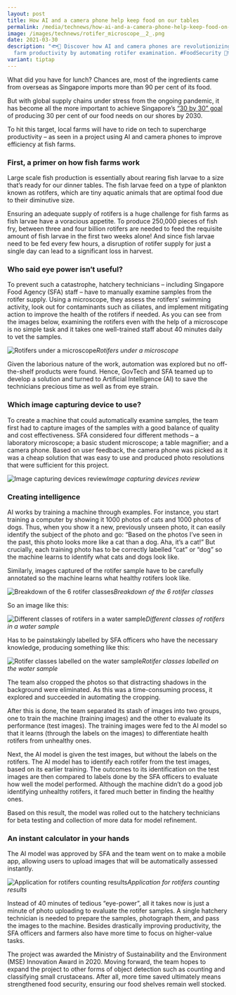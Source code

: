 ```yaml
---
layout: post
title: How AI and a camera phone help keep food on our tables
permalink: /media/technews/how-ai-and-a-camera-phone-help-keep-food-on-our-tables/
image: /images/technews/rotifer_microscope__2_.png
date: 2021-03-30
description: "🐟🔬 Discover how AI and camera phones are revolutionizing fish
  farm productivity by automating rotifer examination. #FoodSecurity 🌊🍽️"
variant: tiptap
---
```

What did you have for lunch? Chances are, most of the ingredients came from overseas as Singapore imports more than 90 per cent of its food. 

But with global supply chains under stress from the ongoing pandemic, it has become all the more important to achieve Singapore’s [“30 by 30” goal](https://www.channelnewsasia.com/news/singapore/singapore-produce-30-own-food-up-from-10-nutritional-needs-11320426) of producing 30 per cent of our food needs on our shores by 2030. 

To hit this target, local farms will have to ride on tech to supercharge productivity – as seen in a project using AI and camera phones to improve efficiency at fish farms.

### **First, a primer on how fish farms work**

Large scale fish production is essentially about rearing fish larvae to a size that’s ready for our dinner tables. The fish larvae feed on a type of plankton known as rotifers, which are tiny aquatic animals that are optimal food due to their diminutive size. 

Ensuring an adequate supply of rotifers is a huge challenge for fish farms as fish larvae have a voracious appetite. To produce 250,000 pieces of fish fry, between three and four billion rotifers are needed to feed the requisite amount of fish larvae in the first two weeks alone! And since fish larvae need to be fed every few hours, a disruption of rotifer supply for just a single day can lead to a significant loss in harvest. 

### **Who said eye power isn’t useful?**

To prevent such a catastrophe, hatchery technicians – including Singapore Food Agency (SFA) staff – have to manually examine samples from the rotifer supply. Using a microscope, they assess the rotifers’ swimming activity, look out for contaminants such as ciliates, and implement mitigating action to improve the health of the rotifers if needed. As you can see from the images below, examining the rotifers even with the help of a microscope is no simple task and it takes one well-trained staff about 40 minutes daily to vet the samples.

![Rotifers under a microscope](/images/technews/rotifer-microscope.gif)*Rotifers under a microscope*

Given the laborious nature of the work, automation was explored but no off-the-shelf products were found. Hence, GovTech and SFA teamed up to develop a solution and turned to Artificial Intelligence (AI) to save the technicians precious time as well as from eye strain.

### **Which image capturing device to use?**

To create a machine that could automatically examine samples, the team first had to capture images of the samples with a good balance of quality and cost effectiveness. SFA considered four different methods – a laboratory microscope; a basic student microscope; a table magnifier; and a camera phone. Based on user feedback, the camera phone was picked as it was a cheap solution that was easy to use and produced photo resolutions that were sufficient for this project.

![Image capturing devices review](/images/technews/image-capturing-device.png)*Image capturing devices review*

### **Creating intelligence**

AI works by training a machine through examples. For instance, you start training a computer by showing it 1000 photos of cats and 1000 photos of dogs. Thus, when you show it a new, previously unseen photo, it can easily identify the subject of the photo and go: “Based on the photos I’ve seen in the past, this photo looks more like a cat than a dog. Aha, it’s a cat!” But crucially, each training photo has to be correctly labelled “cat” or “dog” so the machine learns to identify what cats and dogs look like.

Similarly, images captured of the rotifer sample have to be carefully annotated so the machine learns what healthy rotifers look like.

![Breakdown of the 6 rotifer classes](/images/technews/breakdown-of-rotifer-classes.png)*Breakdown of the 6 rotifer classes*

So an image like this:

![Different classes of rotifers in a water sample](/images/technews/different-classes-of-rotifers-in-water-sample.png)*Different classes of rotifers in a water sample*

Has to be painstakingly labelled by SFA officers who have the necessary knowledge, producing something like this:

![Rotifer classes labelled on the water sample](/images/technews/rotifer-classes-labelled-on-water-sample.png)*Rotifer classes labelled on the water sample*

The team also cropped the photos so that distracting shadows in the background were eliminated. As this was a time-consuming process, it explored and succeeded in automating the cropping. 

After this is done, the team separated its stash of images into two groups, one to train the machine (training images) and the other to evaluate its performance (test images). The training images were fed to the AI model so that it learns (through the labels on the images) to differentiate health rotifers from unhealthy ones. 

Next, the AI model is given the test images, but without the labels on the rotifers. The AI model has to identify each rotifer from the test images, based on its earlier training. The outcomes to its identification on the test images are then compared to labels done by the SFA officers to evaluate how well the model performed. Although the machine didn’t do a good job identifying unhealthy rotifers, it fared much better in finding the healthy ones. 

Based on this result, the model was rolled out to the hatchery technicians for beta testing and collection of more data for model refinement.

### **An instant calculator in your hands**

The AI model was approved by SFA and the team went on to make a mobile app, allowing users to upload images that will be automatically assessed instantly.

![Application for rotifers counting results](/images/technews/rotifer-counting-application.png)*Application for rotifers counting results*

Instead of 40 minutes of tedious “eye-power”, all it takes now is just a minute of photo uploading to evaluate the rotifer samples. A single hatchery technician is needed to prepare the samples, photograph them, and pass the images to the machine. Besides drastically improving productivity, the SFA officers and farmers also have more time to focus on higher-value tasks. 

The project was awarded the Ministry of Sustainability and the Environment (MSE) Innovation Award in 2020. Moving forward, the team hopes to expand the project to other forms of object detection such as counting and classifying small crustaceans. After all, more time saved ultimately means strengthened food security, ensuring our food shelves remain well stocked.